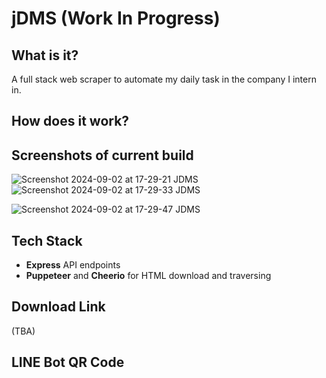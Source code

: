 # jDMS (Work In Progress)
## What is it?
A full stack web scraper to automate my daily task in the company I intern in.

## How does it work?




## Screenshots of current build

![Screenshot 2024-09-02 at 17-29-21 JDMS](https://github.com/user-attachments/assets/1e5d1025-dba6-401e-ab18-1d9a1a3cecdc)
![Screenshot 2024-09-02 at 17-29-33 JDMS](https://github.com/user-attachments/assets/6ec1c139-5d64-4cd6-999a-606ff802f306)

![Screenshot 2024-09-02 at 17-29-47 JDMS](https://github.com/user-attachments/assets/dcba3324-a464-4226-b28e-0d937132daf7)


   
## Tech Stack
- **Express** API endpoints
- **Puppeteer** and **Cheerio** for HTML download and traversing

## Download Link
(TBA)

## LINE Bot QR Code
